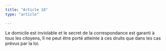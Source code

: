 ```yaml
---
title: "Article 18"
type: "article"

---
```




Le domicile est inviolable et le secret de la correspondance est garanti à tous les citoyens, Il ne peut être porté atteinte à ces druits que dans les cas prévus par la loi.
